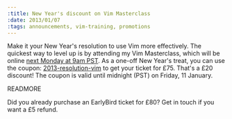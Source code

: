 ```yaml
--- 
:title: New Year's discount on Vim Masterclass
:date: 2013/01/07
:tags: announcements, vim-training, promotions
---
```


Make it your New Year's resolution to use Vim more effectively. The quickest way to level up is by attending my Vim Masterclass, which will be online [next Monday at 9am PST][coupon]. As a one-off New Year's treat, you can use the coupon: [2013-resolution-vim][coupon] to get your ticket for £75. That's a £20 discount! The coupon is valid until midnight (PST) on Friday, 11 January.

[coupon]: http://vimcasts-online-3.eventbrite.com/?discount=2013-resolution-vim

READMORE

Did you already purchase an EarlyBird ticket for £80? Get in touch if you want a £5 refund.
